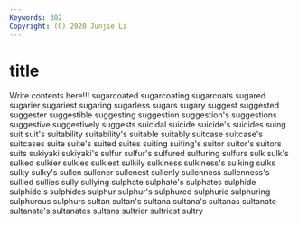 ```yaml
---
Keywords: 302
Copyright: (C) 2020 Junjie Li
---
```


# title

Write contents here!!!
sugarcoated 
sugarcoating 
sugarcoats
sugared 
sugarier 
sugariest 
sugaring 
sugarless 
sugars 
sugary 
suggest 
suggested 
suggester
suggestible 
suggesting 
suggestion 
suggestion's 
suggestions 
suggestive 
suggestively 
suggests 
suicidal 
suicide
suicide's 
suicides 
suing 
suit 
suit's 
suitability 
suitability's 
suitable 
suitably 
suitcase
suitcase's 
suitcases 
suite 
suite's 
suited 
suites 
suiting 
suiting's 
suitor 
suitor's
suitors 
suits 
sukiyaki 
sukiyaki's 
sulfur 
sulfur's 
sulfured 
sulfuring 
sulfurs 
sulk
sulk's 
sulked 
sulkier 
sulkies 
sulkiest 
sulkily 
sulkiness 
sulkiness's 
sulking 
sulks
sulky 
sulky's 
sullen 
sullener 
sullenest 
sullenly 
sullenness 
sullenness's 
sullied 
sullies
sully 
sullying 
sulphate 
sulphate's 
sulphates 
sulphide 
sulphide's 
sulphides 
sulphur 
sulphur's
sulphured 
sulphuric 
sulphuring 
sulphurous 
sulphurs 
sultan 
sultan's 
sultana 
sultana's 
sultanas
sultanate 
sultanate's 
sultanates 
sultans 
sultrier 
sultriest 
sultry 

